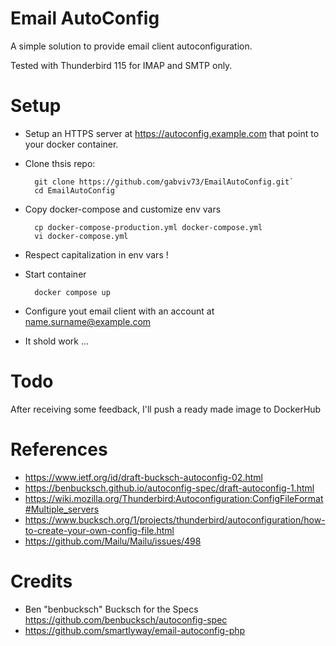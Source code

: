 # Email AutoConfig

A simple solution to provide email client autoconfiguration.

Tested with Thunderbird 115 for IMAP and SMTP only.

# Setup
* Setup an HTTPS server at https://autoconfig.example.com that point to your docker container.
* Clone thsis repo:

        git clone https://github.com/gabviv73/EmailAutoConfig.git`
        cd EmailAutoConfig`

* Copy docker-compose and customize env vars
  
        cp docker-compose-production.yml docker-compose.yml
        vi docker-compose.yml
* Respect capitalization in env vars !
* Start container
  
        docker compose up
* Configure yout email client with an account at name.surname@example.com
* It shold work ...

# Todo
After receiving some feedback, I'll push a ready made image to DockerHub

# References
* https://www.ietf.org/id/draft-bucksch-autoconfig-02.html
* https://benbucksch.github.io/autoconfig-spec/draft-autoconfig-1.html
* https://wiki.mozilla.org/Thunderbird:Autoconfiguration:ConfigFileFormat#Multiple_servers
* https://www.bucksch.org/1/projects/thunderbird/autoconfiguration/how-to-create-your-own-config-file.html
* https://github.com/Mailu/Mailu/issues/498

# Credits 
* Ben "benbucksch" Bucksch for the Specs https://github.com/benbucksch/autoconfig-spec
* https://github.com/smartlyway/email-autoconfig-php
